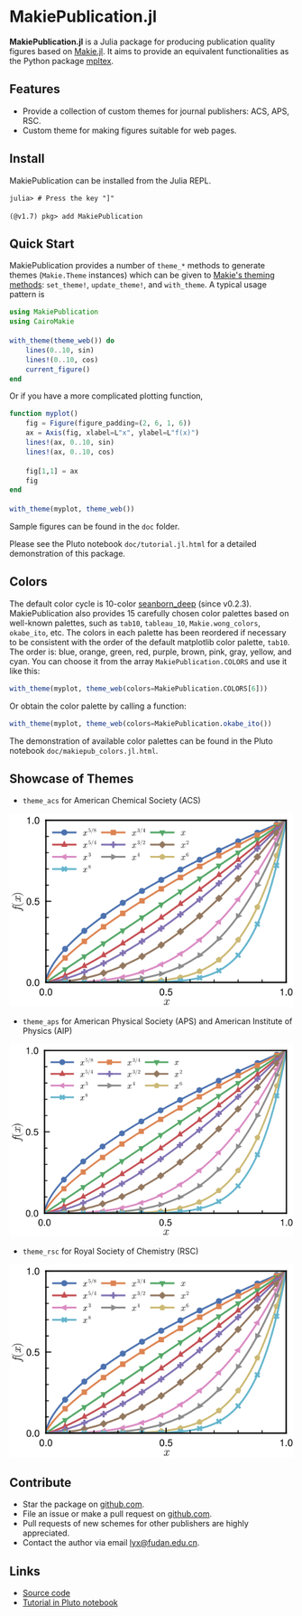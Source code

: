 # MakiePublication.jl

**MakiePublication.jl** is a Julia package for producing publication quality figures based on [Makie.jl](https://github.com/JuliaPlots/Makie.jl). It aims to provide an equivalent functionalities as the Python package [mpltex](https://github.com/liuyxpp/mpltex).

## Features

* Provide a collection of custom themes for journal publishers: ACS, APS, RSC.
* Custom theme for making figures suitable for web pages.

## Install

MakiePublication can be installed from the Julia REPL.

```console
julia> # Press the key "]"

(@v1.7) pkg> add MakiePublication
```

## Quick Start

MakiePublication provides a number of `theme_*` methods to generate themes (`Makie.Theme` instances) which can be given to [Makie's theming methods](https://docs.makie.org/stable/documentation/theming/index.html): `set_theme!`, `update_theme!`, and `with_theme`. A typical usage pattern is

```julia
using MakiePublication
using CairoMakie

with_theme(theme_web()) do
    lines(0..10, sin)
    lines!(0..10, cos)
    current_figure()
end
```

Or if you have a more complicated plotting function,

```julia
function myplot()
    fig = Figure(figure_padding=(2, 6, 1, 6))
    ax = Axis(fig, xlabel=L"x", ylabel=L"f(x)")
    lines!(ax, 0..10, sin)
    lines!(ax, 0..10, cos)

    fig[1,1] = ax
    fig
end

with_theme(myplot, theme_web())
```

Sample figures can be found in the `doc` folder.

Please see the Pluto notebook `doc/tutorial.jl.html` for a detailed demonstration of this package.

## Colors

The default color cycle is 10-color [seanborn_deep](https://juliagraphics.github.io/ColorSchemes.jl/stable/catalogue/#Seaborn) (since v0.2.3). MakiePublication also provides 15 carefully chosen color palettes based on well-known palettes, such as `tab10`, `tableau_10`, `Makie.wong_colors`, `okabe_ito`, etc. The colors in each palette has been reordered if necessary to be consistent with the order of the default matplotlib color palette, `tab10`. The order is: blue, orange, green, red, purple, brown, pink, gray, yellow, and cyan. You can choose it from the array `MakiePublication.COLORS` and use it like this:

```julia
with_theme(myplot, theme_web(colors=MakiePublication.COLORS[6]))
```

Or obtain the color palette by calling a function:

```julia
with_theme(myplot, theme_web(colors=MakiePublication.okabe_ito())
```

The demonstration of available color palettes can be found in the Pluto notebook `doc/makiepub_colors.jl.html`.

## Showcase of Themes

- `theme_acs` for American Chemical Society (ACS)

![ACS](doc/figures/acs.svg)

- `theme_aps` for American Physical Society (APS) and American Institute of Physics (AIP)

![APS](doc/figures/aps.svg)

- `theme_rsc` for Royal Society of Chemistry (RSC)

![RSC](doc/figures/rsc.svg)

## Contribute

* Star the package on [github.com](https://github.com/liuyxpp/MakiePublication.jl).
* File an issue or make a pull request on [github.com](https://github.com/liuyxpp/MakiePublication.jl).
* Pull requests of new schemes for other publishers are highly appreciated.
* Contact the author via email <lyx@fudan.edu.cn>.

## Links

* [Source code](https://github.com/liuyxpp/MakiePublication.jl)
* [Tutorial in Pluto notebook](https://github.com/liuyxpp/MakiePublication.jl/blob/master/doc/tutorial.jl.html)